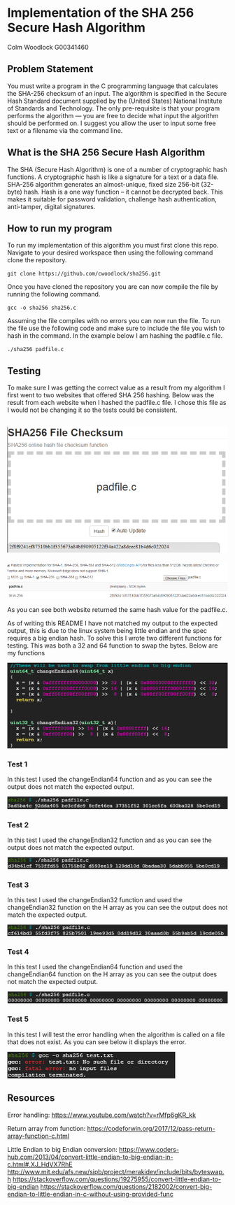 # Implementation of the SHA 256 Secure Hash Algorithm
Colm Woodlock G00341460

## Problem Statement
You must write a program in the C programming language that calculates
the SHA-256 checksum of an input. The algorithm is specified in the Secure
Hash Standard document supplied by the (United States) National Institute
of Standards and Technology. The only pre-requisite is that your program
performs the algorithm — you are free to decide what input the algorithm
should be performed on. I suggest you allow the user to input some free text
or a filename via the command line.

## What is the SHA 256 Secure Hash Algorithm
The SHA (Secure Hash Algorithm) is one of a number of cryptographic hash functions. A cryptographic hash is like a signature for a text or a data file. SHA-256 algorithm generates an almost-unique, fixed size 256-bit (32-byte) hash. Hash is a one way function – it cannot be decrypted back. This makes it suitable for password validation, challenge hash authentication, anti-tamper, digital signatures.

## How to run my program
To run my implementation of this algorithm you must first clone this repo. Navigate to your desired workspace then using the following command clone the repository.
```
git clone https://github.com/cwoodlock/sha256.git
```
Once you have cloned the repository you are can now compile the file by running the following command.

```
gcc -o sha256 sha256.c
```
Assuming the file compiles with no errors you can now run the file. To run the file use the following code and make sure to include the file you wish to hash in the command. In the example below I am hashing the padfile.c file.

```
./sha256 padfile.c
```
## Testing
To make sure I was getting the correct value as a result from my algorithm I first went to two websites that offered SHA 256 hashing. Below was the result from each website when I hashed the padfile.c file. I chose this file as I would not be changing it so the tests could be consistent.

![Website 1](https://raw.githubusercontent.com/cwoodlock/sha256/master/Images/emnWebsite.png)
----------------------------------------------------------------------------------------------------
![Website 2](https://raw.githubusercontent.com/cwoodlock/sha256/master/Images/md5fileWebsite.png)

As you can see both website returned the same hash value for the padfile.c.

As of writing this README I have not matched my output to the expected output, this is due to the linux system being little endian   and the spec requires a big endian hash. To solve this I wrote two different functions for testing. This was both a 32 and 64 function to swap the bytes. Below are my functions

![Functions](https://raw.githubusercontent.com/cwoodlock/sha256/master/Images/functions.png)

### Test 1
In this test I used the changeEndian64 function and as you can see the output does not match the expected output.

![Test 1](https://raw.githubusercontent.com/cwoodlock/sha256/master/Images/First%20test%2064.png)

### Test 2
In this test I used the changeEndian32 function and as you can see the output does not match the expected output.

![Test 2](https://raw.githubusercontent.com/cwoodlock/sha256/master/Images/Second%20test%2032.png)

### Test 3
In this test I used the changeEndian32 function and used the changeEndian32 function on the H array as you can see the output does not match the expected output.

![Test 3](https://raw.githubusercontent.com/cwoodlock/sha256/master/Images/Third%20test%2032%20and%20H%20values.png)

### Test 4
In this test I used the changeEndian64 function and used the changeEndian64 function on the H array as you can see the output does not match the expected output.

![Test 4](https://raw.githubusercontent.com/cwoodlock/sha256/master/Images/Fourth%20test%20and%2064%20H%20values.png)

### Test 5
In this test I will test the error handling when the algorithm is called on a file that does not exist. As you can see below it displays the error.

![Test 5](https://raw.githubusercontent.com/cwoodlock/sha256/master/Images/Error%20handling.png)

## Resources
Error handling:
https://www.youtube.com/watch?v=rMfp6gKR_kk

Return array from function:
https://codeforwin.org/2017/12/pass-return-array-function-c.html

Little Endian to big Endian conversion:
https://www.coders-hub.com/2013/04/convert-little-endian-to-big-endian-in-c.html#.XJ_HdVX7RhE
http://www.mit.edu/afs.new/sipb/project/merakidev/include/bits/byteswap.h
https://stackoverflow.com/questions/19275955/convert-little-endian-to-big-endian
https://stackoverflow.com/questions/2182002/convert-big-endian-to-little-endian-in-c-without-using-provided-func

